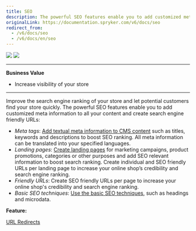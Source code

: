 ```yaml
---
title: SEO
description: The powerful SEO features enable you to add customized meta information to all your content and create search engine friendly URLs.
originalLink: https://documentation.spryker.com/v6/docs/seo
redirect_from:
  - /v6/docs/seo
  - /v6/docs/en/seo
---
```


<div class='feature-text'>
    <div class='feature-images'>
    <img class="light-mode" src="https://spryker.s3.eu-central-1.amazonaws.com/docs/Document+360/Capabilities+icons/light/seo.svg"/>
    <img class="dark-mode" src="https://spryker.s3.eu-central-1.amazonaws.com/docs/Document+360/Capabilities+icons/dark/seo.svg"/>
    </div>
    <div class="feature-text-wrap">

***
**Business Value**
* Increase visibility of your store
***

Improve the search engine ranking of your store and let potential customers find your store quickly. The powerful SEO features enable you to add customized meta information to all your content and create search engine friendly URLs:

* *Meta tags*: [Add textual meta information to CMS content](https://documentation.spryker.com/docs/creating-a-cms-page#creating-a-cms-page) such as titles, keywords and descriptions to boost SEO ranking. All meta information can be translated into your specified languages.
* *Landing pages*: [Create landing pages](https://documentation.spryker.com/docs/creating-a-cms-page#creating-a-cms-page) for marketing campaigns, product promotions, categories or other purposes and add SEO relevant information to boost search ranking. Create individual and SEO friendly URLs per landing page to increase your online shop’s credibility and search engine ranking.
* *Friendly URLs*: Create SEO friendly URLs per page to increase your online shop's credibility and search engine ranking.
* *Basic SEO techniques*: [Use the basic SEO techniques](https://documentation.spryker.com/docs/basic-seo-techniques-to-use-in-your-project), such as headings and microdata.

**Feature:**
<div>
<a class="feature-link" href="https://documentation.spryker.com/docs/en/url-redirects">URL Redirects</a>  
 </div>
